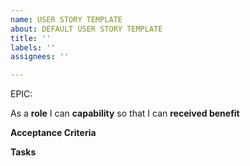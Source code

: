 ```yaml
---
name: USER STORY TEMPLATE
about: DEFAULT USER STORY TEMPLATE
title: ''
labels: ''
assignees: ''

---
```


EPIC: <epic>

As a **role** I can **capability** so that I can **received benefit**

**Acceptance Criteria**

**Tasks**
